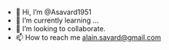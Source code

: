 - 👋 Hi, I’m @Asavard1951
- 🌱 I’m currently learning ...
- 💞️ I’m looking to collaborate.
- 📫 How to reach me alain.savard@gmail.com

<!---
Asavard1951/Asavard1951 is a ✨ special ✨ repository because its `README.md` (this file) appears on your GitHub profile.
You can click the Preview link to take a look at your changes.
--->
